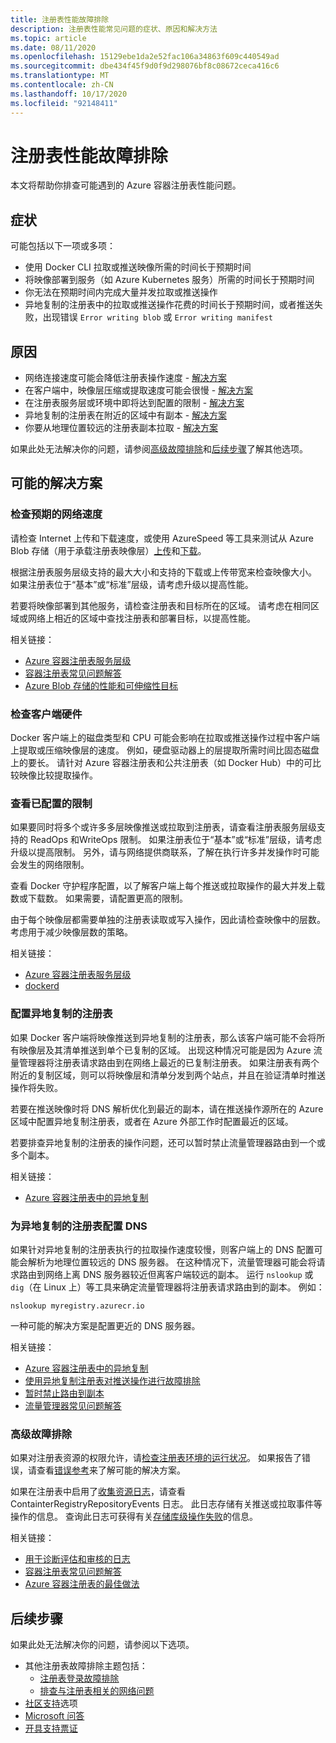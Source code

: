 ```yaml
---
title: 注册表性能故障排除
description: 注册表性能常见问题的症状、原因和解决方法
ms.topic: article
ms.date: 08/11/2020
ms.openlocfilehash: 15129ebe1da2e52fac106a34863f609c440549ad
ms.sourcegitcommit: dbe434f45f9d0f9d298076bf8c08672ceca416c6
ms.translationtype: MT
ms.contentlocale: zh-CN
ms.lasthandoff: 10/17/2020
ms.locfileid: "92148411"
---
```

# <a name="troubleshoot-registry-performance"></a>注册表性能故障排除

本文将帮助你排查可能遇到的 Azure 容器注册表性能问题。 

## <a name="symptoms"></a>症状

可能包括以下一项或多项：

* 使用 Docker CLI 拉取或推送映像所需的时间长于预期时间
* 将映像部署到服务（如 Azure Kubernetes 服务）所需的时间长于预期时间
* 你无法在预期时间内完成大量并发拉取或推送操作
* 异地复制的注册表中的拉取或推送操作花费的时间长于预期时间，或者推送失败，出现错误 `Error writing blob` 或 `Error writing manifest`

## <a name="causes"></a>原因

* 网络连接速度可能会降低注册表操作速度 - [解决方案](#check-expected-network-speed)
* 在客户端中，映像层压缩或提取速度可能会很慢 - [解决方案](#check-client-hardware)  
* 在注册表服务层或环境中即将达到配置的限制 - [解决方案](#review-configured-limits)
* 异地复制的注册表在附近的区域中有副本 - [解决方案](#configure-geo-replicated-registry)
* 你要从地理位置较远的注册表副本拉取 - [解决方案](#configure-dns-for-geo-replicated-registry)

如果此处无法解决你的问题，请参阅[高级故障排除](#advanced-troubleshooting)和[后续步骤](#next-steps)了解其他选项。

## <a name="potential-solutions"></a>可能的解决方案

### <a name="check-expected-network-speed"></a>检查预期的网络速度

请检查 Internet 上传和下载速度，或使用 AzureSpeed 等工具来测试从 Azure Blob 存储（用于承载注册表映像层）[上传](https://www.azurespeed.com/Azure/Uploadß)和[下载](https://www.azurespeed.com/Azure/Download)。

根据注册表服务层级支持的最大大小和支持的下载或上传带宽来检查映像大小。 如果注册表位于“基本”或“标准”层级，请考虑升级以提高性能。 

若要将映像部署到其他服务，请检查注册表和目标所在的区域。 请考虑在相同区域或网络上相近的区域中查找注册表和部署目标，以提高性能。

相关链接：

* [Azure 容器注册表服务层级](container-registry-skus.md)    
* [容器注册表常见问题解答](container-registry-faq.md)
* [Azure Blob 存储的性能和可伸缩性目标](../storage/blobs/scalability-targets.md)

### <a name="check-client-hardware"></a>检查客户端硬件

Docker 客户端上的磁盘类型和 CPU 可能会影响在拉取或推送操作过程中客户端上提取或压缩映像层的速度。 例如，硬盘驱动器上的层提取所需时间比固态磁盘上的要长。 请针对 Azure 容器注册表和公共注册表（如 Docker Hub）中的可比较映像比较提取操作。

### <a name="review-configured-limits"></a>查看已配置的限制

如果要同时将多个或许多多层映像推送或拉取到注册表，请查看注册表服务层级支持的 ReadOps 和WriteOps 限制。 如果注册表位于“基本”或“标准”层级，请考虑升级以提高限制。 另外，请与网络提供商联系，了解在执行许多并发操作时可能会发生的网络限制。 

查看 Docker 守护程序配置，以了解客户端上每个推送或拉取操作的最大并发上载数或下载数。 如果需要，请配置更高的限制。

由于每个映像层都需要单独的注册表读取或写入操作，因此请检查映像中的层数。 考虑用于减少映像层数的策略。

相关链接：

* [Azure 容器注册表服务层级](container-registry-skus.md)
* [dockerd](https://docs.docker.com/engine/reference/commandline/dockerd/)

### <a name="configure-geo-replicated-registry"></a>配置异地复制的注册表

如果 Docker 客户端将映像推送到异地复制的注册表，那么该客户端可能不会将所有映像层及其清单推送到单个已复制的区域。 出现这种情况可能是因为 Azure 流量管理器将注册表请求路由到在网络上最近的已复制注册表。 如果注册表有两个附近的复制区域，则可以将映像层和清单分发到两个站点，并且在验证清单时推送操作将失败。

若要在推送映像时将 DNS 解析优化到最近的副本，请在推送操作源所在的 Azure 区域中配置异地复制注册表，或者在 Azure 外部工作时配置最近的区域。

若要排查异地复制的注册表的操作问题，还可以暂时禁止流量管理器路由到一个或多个副本。

相关链接：

* [Azure 容器注册表中的异地复制](container-registry-geo-replication.md)

### <a name="configure-dns-for-geo-replicated-registry"></a>为异地复制的注册表配置 DNS

如果针对异地复制的注册表执行的拉取操作速度较慢，则客户端上的 DNS 配置可能会解析为地理位置较远的 DNS 服务器。 在这种情况下，流量管理器可能会将请求路由到网络上离 DNS 服务器较近但离客户端较远的副本。 运行 `nslookup` 或 `dig`（在 Linux 上）等工具来确定流量管理器将注册表请求路由到的副本。 例如：

```console
nslookup myregistry.azurecr.io
```

一种可能的解决方案是配置更近的 DNS 服务器。

相关链接：

* [Azure 容器注册表中的异地复制](container-registry-geo-replication.md)
* [使用异地复制注册表对推送操作进行故障排除](container-registry-geo-replication.md#troubleshoot-push-operations-with-geo-replicated-registries)
* [暂时禁止路由到副本](container-registry-geo-replication.md#temporarily-disable-routing-to-replication)
* [流量管理器常见问题解答](../traffic-manager/traffic-manager-faqs.md)

### <a name="advanced-troubleshooting"></a>高级故障排除

如果对注册表资源的权限允许，请[检查注册表环境的运行状况](container-registry-check-health.md)。 如果报告了错误，请查看[错误参考](container-registry-health-error-reference.md)来了解可能的解决方案。

如果在注册表中启用了[收集资源日志](container-registry-diagnostics-audit-logs.md)，请查看 ContainterRegistryRepositoryEvents 日志。 此日志存储有关推送或拉取事件等操作的信息。 查询此日志可获得有关[存储库级操作失败](container-registry-diagnostics-audit-logs.md#repository-level-operation-failures)的信息。 

相关链接：

* [用于诊断评估和审核的日志](container-registry-diagnostics-audit-logs.md)
* [容器注册表常见问题解答](container-registry-faq.md)
* [Azure 容器注册表的最佳做法](container-registry-best-practices.md)

## <a name="next-steps"></a>后续步骤

如果此处无法解决你的问题，请参阅以下选项。

* 其他注册表故障排除主题包括：
  * [注册表登录故障排除](container-registry-troubleshoot-login.md)
  * [排查与注册表相关的网络问题](container-registry-troubleshoot-access.md)
* [社区支持](https://azure.microsoft.com/support/community/)选项
* [Microsoft 问答](/answers/products/)
* [开具支持票证](https://azure.microsoft.com/support/create-ticket/)